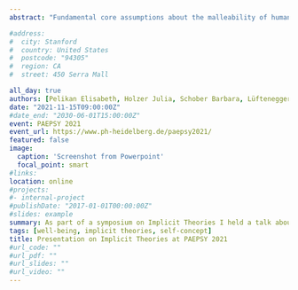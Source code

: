 ```yaml
---
abstract: "Fundamental core assumptions about the malleability of human traits are referred to as Implicit Ability Theories. In this context, human traits such as intelligence, ability, or volition are understood to be mutable (incremental theories) or immutable (entity theory). Implicit ability theories are considered to be central factors influencing students learning behavior and achievement. These effects are mediated in cognitive meaning systems through self-referent assessments of competence. In addition to learning behavior and achievement, academic well-being has come into focus in recent years as a central goal of schools and instruction. However, studies on connections between implicit theories and well-being are scarce. Existing work predominantly considered well-being as the absence of pathological features such as stress or depression. In contrast, recent models from positive psychology, such as the EPOCH model, conceptualize well-being in adolescence as a multidimensional construct characterized by the positive traits of engagement, perseverance, optimism, connectedness, and happiness. However, the focus on school is also missing from this line of research. The present study examines associations between incremental Implicit Ability Theories, academic self-concept, and context-specific well-being (EPOCH) of students. The results showed positive associations of incremental ability theory with self-concept as well as with all five EPOCH dimensions. The effects of incremental theories on the task-related dimensions of Commitment, Perseverance, and Optimism, are mediated by self-concept. The results thus confirm core theoretical assumptions and empirical findings about the relationship between incremental theory and self-concept. Moreover, the interaction of incremental theories and self-concept exhibits great explanatory power, especially for Optimism and Perseverence."

#address:
#  city: Stanford
#  country: United States
#  postcode: "94305"
#  region: CA
#  street: 450 Serra Mall

all_day: true
authors: [Pelikan Elisabeth, Holzer Julia, Schober Barbara, Lüftenegger Marko]
date: "2021-11-15T09:00:00Z"
#date_end: "2030-06-01T15:00:00Z"
event: PAEPSY 2021
event_url: https://www.ph-heidelberg.de/paepsy2021/
featured: false
image:
  caption: 'Screenshot from Powerpoint'
  focal_point: smart
#links:
location: online
#projects:
#- internal-project
#publishDate: "2017-01-01T00:00:00Z"
#slides: example
summary: As part of a symposium on Implicit Theories I held a talk about the associations between Implicit Theories, academic self-concept, and the well-being of students.
tags: [well-being, implicit theories, self-concept]
title: Presentation on Implicit Theories at PAEPSY 2021
#url_code: ""
#url_pdf: ""
#url_slides: ""
#url_video: ""
---
```

